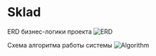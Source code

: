 # Sklad

ERD бизнес-логики проекта
![ERD](https://i.imgur.com/td5IysW.png)

Схема алгоритма работы системы
![Algorithm](https://i.imgur.com/Zuf6DLi.png)